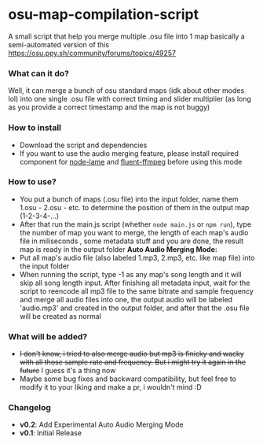 # osu-map-compilation-script
A small script that help you merge multiple .osu file into 1 map
basically a semi-automated version of this https://osu.ppy.sh/community/forums/topics/49257

### What can it do?
Well, it can merge a bunch of osu standard maps (idk about other modes lol) into one single .osu file with correct timing and slider multiplier (as long as you provide a correct timestamp and the map is not buggy)

### How to install
- Download the script and dependencies
- If you want to use the audio merging feature, please install required component for [node-lame](https://github.com/devowlio/node-lame) and [fluent-ffmpeg](https://github.com/fluent-ffmpeg/node-fluent-ffmpeg) before using this mode

### How to use?
- You put a bunch of maps (.osu file) into the input folder, name them 1.osu - 2.osu - etc. to determine the position of them in the output map (1-2-3-4-...)
- After that run the main.js script (whether `node main.js` or `npm run`), type the number of map you want to merge, the length of each map's audio file in miliseconds , some metadata stuff and you are done, the result map is ready in the output folder
**Auto Audio Merging Mode:**
- Put all map's audio file (also labeled 1.mp3, 2.mp3, etc. like map file) into the input folder
- When running the script, type -1 as any map's song length and it will skip all song length input. After finishing all metadata input, wait for the script to reencode all mp3 file to the same bitrate and sample frequency and merge all audio files into one, the output audio will be labeled 'audio.mp3' and created in the output folder, and after that the .osu file will be created as normal

### What will be added?
- ~~I don't know, i tried to also merge audio but mp3 is finicky and wacky with all those sample rate and frequency. But i might try it again in the future~~ I guess it's a thing now
- Maybe some bug fixes and backward compatibility, but feel free to modify it to your liking and make a pr, i wouldn't mind :D

### Changelog
- **v0.2**: Add Experimental Auto Audio Merging Mode
- **v0.1**: Initial Release
